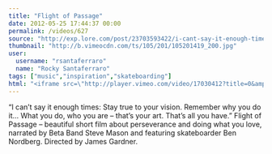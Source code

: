 ```yaml
---
title: "Flight of Passage"
date: 2012-05-25 17:44:37 00:00
permalink: /videos/627
source: "http://exp.lore.com/post/23703593422/i-cant-say-it-enough-times-stay-true-to-your"
thumbnail: "http://b.vimeocdn.com/ts/105/201/105201419_200.jpg"
user:
  username: "rsantaferraro"
  name: "Rocky Santaferraro"
tags: ["music","inspiration","skateboarding"]
html: "<iframe src=\"http://player.vimeo.com/video/17030412?title=0&amp;byline=0&amp;portrait=0&amp;color=a3a3a3\" width=\"400\" height=\"224\" frameborder=\"0\"></iframe>"
---
```


“I can’t say it enough times: Stay true to your vision. Remember why you do it… What you do, who you are – that’s your art. That’s all you have.”
Flight of Passage – beautiful short film about perseverance and doing what you love, narrated by Beta Band Steve Mason and featuring skateboarder Ben Nordberg. Directed by James Gardner.